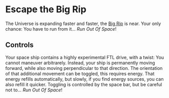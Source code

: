 Escape the Big Rip
==================

The Universe is expanding faster and faster, the [Big Rip](https://en.wikipedia.org/wiki/Big_Rip) is near. Your only chance: You have to run from it... *Run Out Of Space*!

Controls
--------

Your space ship contains a highly experimental FTL drive, with a twist: You cannot maneuver arbitrarely. Instead, your ship is permanently moving forward, while also moving perpendicular to that direction. The orientation of that additional movement can be toggled, this requires energy. That energy refills automatically, but slowly, if you find energy sources, you can also refill it quicker. Toggling is controlled by the space bar, but be careful not to... *Run Out Of Space*!
